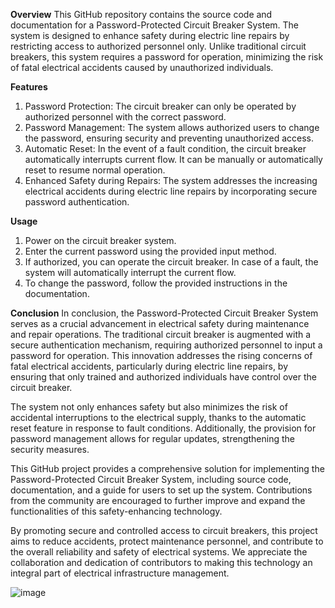 **Overview**
This GitHub repository contains the source code and documentation for a Password-Protected Circuit Breaker System. The system is designed to enhance safety during electric line repairs by restricting access to authorized personnel only. Unlike traditional circuit breakers, this system requires a password for operation, minimizing the risk of fatal electrical accidents caused by unauthorized individuals.

**Features**
1) Password Protection: The circuit breaker can only be operated by authorized personnel with the correct password.
2) Password Management: The system allows authorized users to change the password, ensuring security and preventing unauthorized access.
3) Automatic Reset: In the event of a fault condition, the circuit breaker automatically interrupts current flow. It can be manually or automatically reset to resume normal operation.
4) Enhanced Safety during Repairs: The system addresses the increasing electrical accidents during electric line repairs by incorporating secure password authentication.

**Usage**
1) Power on the circuit breaker system.
2) Enter the current password using the provided input method.
3) If authorized, you can operate the circuit breaker. In case of a fault, the system will automatically interrupt the current flow.
4) To change the password, follow the provided instructions in the documentation.

**Conclusion**
In conclusion, the Password-Protected Circuit Breaker System serves as a crucial advancement in electrical safety during maintenance and repair operations. The traditional circuit breaker is augmented with a secure authentication mechanism, requiring authorized personnel to input a password for operation. This innovation addresses the rising concerns of fatal electrical accidents, particularly during electric line repairs, by ensuring that only trained and authorized individuals have control over the circuit breaker.

The system not only enhances safety but also minimizes the risk of accidental interruptions to the electrical supply, thanks to the automatic reset feature in response to fault conditions. Additionally, the provision for password management allows for regular updates, strengthening the security measures.

This GitHub project provides a comprehensive solution for implementing the Password-Protected Circuit Breaker System, including source code, documentation, and a guide for users to set up the system. Contributions from the community are encouraged to further improve and expand the functionalities of this safety-enhancing technology.

By promoting secure and controlled access to circuit breakers, this project aims to reduce accidents, protect maintenance personnel, and contribute to the overall reliability and safety of electrical systems. We appreciate the collaboration and dedication of contributors to making this technology an integral part of electrical infrastructure management.

![image](https://github.com/nkyadava15/Using-arduino-password-based-circuit-breaker-/assets/108458938/81f085b8-b8c6-40d1-aff4-634829e6539d)


